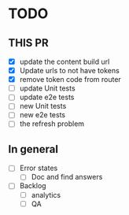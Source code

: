 # TODO

## THIS PR

- [X] update the content build url
- [X] Update urls to not have tokens
- [X] remove token code from router
- [ ] update Unit tests
- [ ] update e2e tests
- [ ] new Unit tests
- [ ] new e2e tests
- [ ] the refresh problem

## In general

- [ ] Error states
  - [ ] Doc and find answers
- [ ] Backlog
  - [ ] analytics
  - [ ] QA
